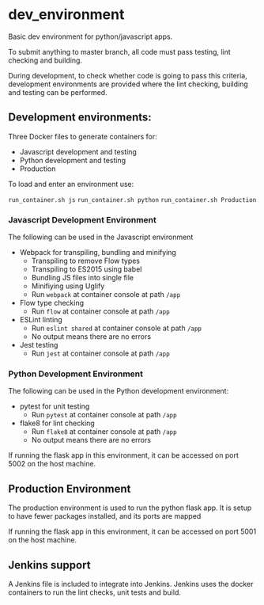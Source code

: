 # dev_environment

Basic dev environment for python/javascript apps.

To submit anything to master branch, all code must pass testing, lint checking and building.

During development, to check whether code is going to pass this criteria, development environments are provided where the lint checking, building and testing can be performed.

## Development environments:

Three Docker files to generate containers for:

* Javascript development and testing
* Python development and testing
* Production

To load and enter an environment use:

`run_container.sh js`
`run_container.sh python`
`run_container.sh Production`

### Javascript Development Environment

The following can be used in the Javascript environment

* Webpack for transpiling, bundling and minifying
  * Transpiling to remove Flow types
  * Transpiling to ES2015 using babel
  * Bundling JS files into single file
  * Minifiying using Uglify
  * Run `webpack` at container console at path `/app`
* Flow type checking
  * Run `flow` at container console at path `/app`
* ESLint linting
  * Run `eslint shared` at container console at path `/app`
  * No output means there are no errors
* Jest testing
  * Run `jest` at container console at path `/app`

### Python Development Environment

The following can be used in the Python development environment:

* pytest for unit testing
  * Run `pytest` at container console at path `/app`
* flake8 for lint checking
  * Run `flake8` at container console at path `/app`
  * No output means there are no errors

If running the flask app in this environment, it can be accessed on port 5002 on the host machine.

## Production Environment

The production environment is used to run the python flask app. It is setup to have fewer packages installed, and its ports are mapped 

If running the flask app in this environment, it can be accessed on port 5001 on the host machine.

## Jenkins support

A Jenkins file is included to integrate into Jenkins. Jenkins uses the docker containers  to run the lint checks, unit tests and build.




